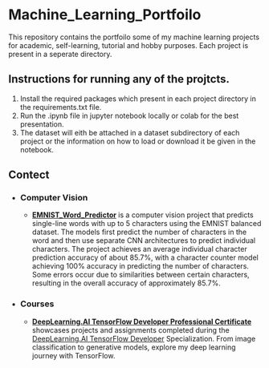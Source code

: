 # Machine_Learning_Portfoilo
This repository contains the portfoilo some of my machine learning projects for academic, self-learning, tutorial and hobby purposes. Each project is present in a seperate directory.

## Instructions for running any of the projtcts.
1. Install the required packages which present in each project directory in the requirements.txt file.
2. Run the .ipynb file in jupyter notebook locally or colab for the best presentation.
3. The dataset will eith be attached in a dataset subdirectory of each project or the information on how to load or download it be given in the notebook.
     
## Contect

- ### Computer Vision
     - **[EMNIST_Word_Predictor](https://github.com/Mat-thias/Machine_Learning_Portfoilo/EMNIST_Word_Predictor)** is a computer vision project that predicts single-line words with up to 5 characters using the EMNIST balanced dataset. The models first predict the number of characters in the word and then use separate CNN architectures to predict individual characters. The project achieves an average individual character prediction accuracy of about 85.7%, with a character counter model achieving 100% accuracy in predicting the number of characters. Some errors occur due to similarities between certain characters, resulting in the overall accuracy of approximately 85.7%.

- ### Courses
     - **[DeepLearning.AI TensorFlow Developer Professional Certificate](https://github.com/Mat-thias/Machine_Learning_Portfoilo/)** showcases projects and assignments completed during the [DeepLearning.AI TensorFlow Developer](https://www.coursera.org/professional-certificates/tensorflow-in-practice) Specialization. From image classification to generative models, explore my deep learning journey with TensorFlow.
